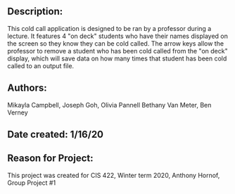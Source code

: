 ## Description: 
This cold call application is designed to be ran by a professor during a lecture. It features 4 "on deck" students who have their names displayed on the screen so they know they can be cold called. The arrow keys allow the professor to remove a student who has been cold called from the "on deck" display, which will save data on how many times that student has been cold called to an output file.

## Authors:
Mikayla Campbell, Joseph Goh, Olivia Pannell Bethany Van Meter, Ben Verney

## Date created: 1/16/20

## Reason for Project:
This project was created for CIS 422, Winter term 2020, Anthony Hornof, Group Project #1

